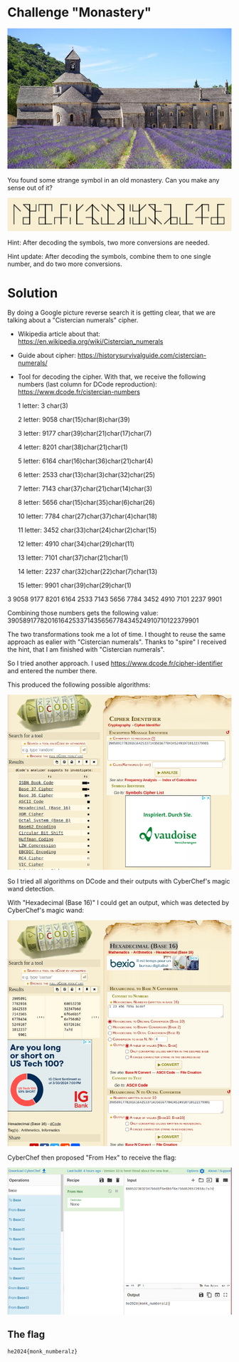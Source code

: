 # Challenge "Monastery"
![Banner Image](banner.png)

You found some strange symbol in an old monastery. Can you make any sense out of it?

![monastery.png](monastery.png)

Hint: After decoding the symbols, two more conversions are needed.

Hint update: After decoding the symbols, combine them to one single number, and do two more conversions.


# Solution
By doing a Google picture reverse search it is getting clear, that we are talking about a "Cistercian numerals" cipher.

- Wikipedia article about that: https://en.wikipedia.org/wiki/Cistercian_numerals
- Guide about cipher: https://historysurvivalguide.com/cistercian-numerals/
- Tool for decoding the cipher. With that, we receive the following numbers (last column for DCode reproduction): https://www.dcode.fr/cistercian-numbers


    1 letter: 3         char(3)

    2 letter: 9058      char(15)char(8)char(39)

    3 letter: 9177      char(39)char(21)char(17)char(7)

    4 letter: 8201      char(38)char(21)char(1)

    5 letter: 6164      char(16)char(36)char(21)char(4)

    6 letter: 2533      char(13)char(3)char(32)char(25)

    7 letter: 7143      char(37)char(21)char(14)char(3)

    8 letter: 5656      char(15)char(35)char(6)char(26)

    10 letter: 7784     char(27)char(37)char(4)char(18)

    11 letter: 3452     char(33)char(24)char(2)char(15)

    12 letter: 4910     char(34)char(29)char(11)

    13 letter: 7101     char(37)char(21)char(1)

    14 letter: 2237     char(32)char(22)char(7)char(13)

    15 letter: 9901     char(39)char(29)char(1)


3 9058 9177 8201 6164 2533 7143 5656 7784 3452 4910 7101 2237 9901

Combining those numbers gets the following value:
39058917782016164253371435656778434524910710122379901

The two transformations took me a lot of time. I thought to reuse the same approach as ealier with "Cistercian numerals". Thanks to "spire" I received the hint, that I am finished with "Cistercian numerals".

So I tried another approach. I used https://www.dcode.fr/cipher-identifier and entered the number there.

This produced the following possible algorithms:

![Cipher identifier from DCode](cipher_identifier.png)

So I tried all algorithms on DCode and their outputs with CyberChef's magic wand detection.

With "Hexadecimal (Base 16)" I could get an output, which was detected by CyberChef's magic wand:

![Base16 Transformation](base_16.png)

CyberChef then proposed "From Hex" to receive the flag:

![CyberChef From HEX](cyber_chef_from_hex.png)

## The flag
    he2024{monk_numberalz}

